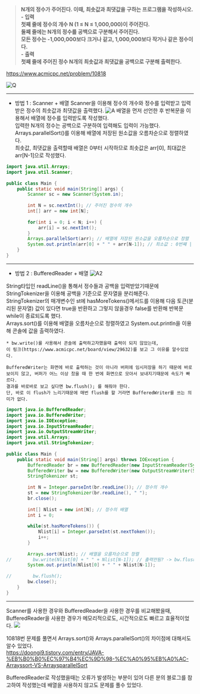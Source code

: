 > **N개의 정수가 주어진다. 이때, 최솟값과 최댓값을 구하는 프로그램을 작성하시오.<br>- 입력<br>첫째 줄에 정수의 개수 N (1 ≤ N ≤ 1,000,000)이 주어진다.<br>둘째 줄에는 N개의 정수를 공백으로 구분해서 주어진다.<br>모든 정수는 -1,000,000보다 크거나 같고, 1,000,000보다 작거나 같은 정수이다.<br>- 출력<br>첫째 줄에 주어진 정수 N개의 최솟값과 최댓값을 공백으로 구분해 출력한다.** <br>

https://www.acmicpc.net/problem/10818

![Q](https://img1.daumcdn.net/thumb/R1280x0/?scode=mtistory2&fname=https%3A%2F%2Fblog.kakaocdn.net%2Fdn%2FbMXP9L%2FbtrA43henv9%2FRSo0ji2zIvAjyrfGMZURE1%2Fimg.png "Q")

------------


- 방법 1 : Scanner + 배열
Scanner을 이용해 정수의 개수와 정수를 입력받고 입력받은 정수의 최솟값과 최댓값을 출력했다.
![A](https://img1.daumcdn.net/thumb/R1280x0/?scode=mtistory2&fname=https%3A%2F%2Fblog.kakaocdn.net%2Fdn%2Fb1xk2T%2FbtrBaQ1twjV%2FCJDPVOkWalWdtWzwuTB1Z1%2Fimg.png "A")
배열을 먼저 선언한 후 반복문을 이용해서 배열에 정수를 입력받도록 작성했다. <br>
입력한 N개의 정수는 공백으로 구분하여 입력해도 입력이 가능했다.<br>
Arrays.parallelSort()를 이용해 배열에 저장된 원소값을 오름차순으로 정렬하였다.<br>
최솟값, 최댓값을 출력할때 배열은 0부터 시작하므로 최솟값은 arr[0], 최대값은 arr[N-1]으로 작성했다. <br>

```java
import java.util.Arrays;
import java.util.Scanner;
 
public class Main {
    public static void main(String[] args) {
        Scanner sc = new Scanner(System.in);
        
        int N = sc.nextInt(); // 주어진 정수의 개수
        int[] arr = new int[N];
        
        for(int i = 0; i < N; i++) {
            arr[i] = sc.nextInt();
        }
        Arrays.parallelSort(arr); // 배열에 저장된 원소값을 오름차순으로 정렬
        System.out.println(arr[0] + " " + arr[N-1]); // 최소값 : 0번째 | 최대값 N-1번째 (배열은 0부터 시작)
    }
}


```

------------


- 방법 2 : BufferedReader + 배열
![A2](https://img1.daumcdn.net/thumb/R1280x0/?scode=mtistory2&fname=https%3A%2F%2Fblog.kakaocdn.net%2Fdn%2FbT3kVF%2FbtrBaj4Rf2X%2F3071PG7XTVKBs4SkyAev50%2Fimg.png "A2")

String타입인 readLine()을 통해서 정수들과 공백을 입력받았기때문에 StringTokenizer을 이용해 공백을 기준으로 문자열을 분리해준다. <br>
StringTokenizer의 매개변수인 st에 hasMoreTokens()메서드를 이용해 다음 토큰(분리된 문자열) 값이 있다면 true을 반환하고 그렇지 않을경우 false를 반환해 반복문while이 종료되도록 했다.<br>
Arrays.sort()를 이용해 배열을 오름차순으로 정렬하였고 System.out.println을 이용해 콘솔에 값을 출력하였다. <br>

    * bw.write()를 사용해서 콘솔에 출력하고자했을때 출력이 되지 않았는데, 
    이 링크(https://www.acmicpc.net/board/view/29632)를 보고 그 이유를 알수있었다.
    
    BufferedWriter는 화면에 바로 출력하는 것이 아니라 버퍼에 임시저장을 하기 때문에 바로 보이지 않고, 버퍼가 어느 이상 찼을 때 한 번에 화면으로 모아서 보내지기때문에 속도가 빠르다.
    결과를 바로바로 보고 싶다면 bw.flush(); 를 해줘야 한다.
    단, 바로 이 flush가 느리기때문에 매번 flush를 할 거라면 BufferedWriter를 쓰는 의미가 없다.

```java
import java.io.BufferedReader;
import java.io.BufferedWriter;
import java.io.IOException;
import java.io.InputStreamReader;
import java.io.OutputStreamWriter;
import java.util.Arrays;
import java.util.StringTokenizer;
 
public class Main {
    public static void main(String[] args) throws IOException {
        BufferedReader br = new BufferedReader(new InputStreamReader(System.in));
        BufferedWriter bw = new BufferedWriter(new OutputStreamWriter(System.out));
        StringTokenizer st;
        
        int N = Integer.parseInt(br.readLine()); // 정수의 개수
        st = new StringTokenizer(br.readLine(), " "); 
        br.close();
        
        int[] Nlist = new int[N]; // 정수의 배열
        int i = 0;
        
        while(st.hasMoreTokens()) {
            Nlist[i] = Integer.parseInt(st.nextToken()); 
            i++;
        }
        
        Arrays.sort(Nlist); // 배열을 오름차순으로 정렬
//        bw.write(Nlist[0] + " " + Nlist[N-1]); // 출력안됨? -> bw.flush를 해주지 않은 상태에서 바로 볼수 없음
        System.out.println(Nlist[0] + " " + Nlist[N-1]);
        
//        bw.flush();
        bw.close();
    }
}

```

------------

Scanner를 사용한 경우와 BufferedReader을 사용한 경우를 비교해봤을때, BufferedReader을 사용한 경우가 메모리적으로도, 시간적으로도 빠르고 효율적이었다.
![](https://img1.daumcdn.net/thumb/R1280x0/?scode=mtistory2&fname=https%3A%2F%2Fblog.kakaocdn.net%2Fdn%2FbBcoVX%2FbtrBaxu4hhv%2FuOOSC3C7eeQ0NVRFYLDNK1%2Fimg.png)

10818번 문제를 풀면서 Arrays.sort()와 Arrays.parallelSort()의 차이점에 대해서도 알수 있었다.<br>
https://doongi9.tistory.com/entry/JAVA-%EB%B0%B0%EC%97%B4%EC%9D%98-%EC%A0%95%EB%A0%AC-Arrayssort-VS-ArraysparallelSort

BufferedReader로 작성했을때는 오류가 발생하는 부분이 있어 다른 분의 블로그를 참고하여 작성했는데 배열을 사용하지 않고도 문제를 풀수 있었다.
